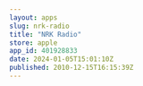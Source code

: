 ```yaml
---
layout: apps
slug: nrk-radio
title: "NRK Radio"
store: apple
app_id: 401928833
date: 2024-01-05T15:01:10Z
published: 2010-12-15T16:15:39Z
---
```

